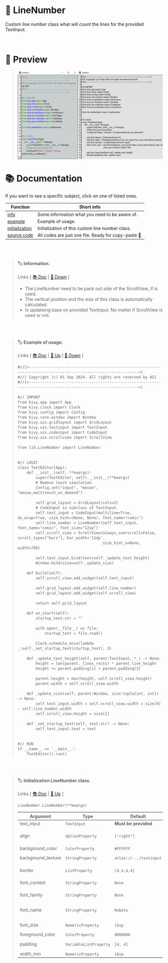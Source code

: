 <!-- https://github.com/ikatyang/emoji-cheat-sheet/blob/master/README.md -->

# :bookmark_tabs: LineNumber
Custom line number class what will count the lines for the provided TextInput.

<br />

<!-- []=-=-=-=-=-=-=-=-=-=-=-=-=-=-=-=-=-=[ PREV ]=-=-=-=-=-=-=-=-=-=-=-=-=-=-=-=-=-=[] -->

# 👀 Preview
> ![Preview LineNumber](https://github.com/kmcasi/Python_Kivy/blob/main/PREVIEW/UIX/LineNumberPreview_00.png)

<!-- []=-=-=-=-=-=-=-=-=-=-=-=-=-=-=-=-=-=[ DOCS ]=-=-=-=-=-=-=-=-=-=-=-=-=-=-=-=-=-=[] -->

# 📚 Documentation
If you want to see a specific subject, click on one of listed ones.

<!-- []=-=-=-=-=-=-=-=-=-=-=-=-=-=-=-=-=-=[ LINK ]=-=-=-=-=-=-=-=-=-=-=-=-=-=-=-=-=-=[] -->
| Function | Short info |
| - | - |
| [info](#label-information) | Some information what you need to be aware of. |
| [example](#label-example-of-usage) | Example of usage. |
| [initialization](#label-initialization-linenumber-class) | Initialization of this custom line number class. |
| [source code](https://github.com/kmcasi/Python_Kivy/blob/main/UIX/lib/LineNumber.py) | All codes are just one file. Ready for copy-paste :smiling_face_with_three_hearts:. |
<!--
| [function](#tag) | info |
-->

<br /><br />

<!-- []=-=-=-=-=-=-=-=-=-=-=-=-=-=-=-=-=-=[ CODE ]=-=-=-=-=-=-=-=-=-=-=-=-=-=-=-=-=-=[] -->

<!-- []=-=-=-=-=-=-=-=-=-=-=-=-=-=-=-=-=-=[ INFO ]=-=[] -->
> #### :label: Information.
> Links [ [:books: Doc](#-documentation) | [:arrow_down_small: Down](#label-example-of-usage) ]
> - The LineNumber need to be pack out side of the ScrollView, if is used.
> - The vertical position and the size of this class is automaitcally calculated.
> - Is updateing base on provided TextInput. No matter if ScrollView is used or not.

<br /><br />

<!-- []=-=-=-=-=-=-=-=-=-=-=-=-=-=-=-=-=-=[ EXAMPLE ]=-=[] -->
> #### :label: Example of usage.
> Links [ [:books: Doc](#-documentation) | [:arrow_up_small: Up](#label-information) | [:arrow_down_small: Down](#label-initialization-linenumber-class) ]
> ```python3
> #//|>-----------------------------------------------------------------------------------------------------------------<|
> #//| Copyright (c) 01 Sep 2024. All rights are reserved by ASI
> #//|>-----------------------------------------------------------------------------------------------------------------<|
> 
> #// IMPORT
> from kivy.app import App
> from kivy.clock import Clock
> from kivy.config import Config
> from kivy.core.window import Window
> from kivy.uix.gridlayout import GridLayout
> from kivy.uix.textinput import TextInput
> from kivy.uix.codeinput import CodeInput
> from kivy.uix.scrollview import ScrollView
> 
> from lib.LineNumber import LineNumber
> 
> 
> #// LOGIC
> class TextEditor(App):
>     def __init__(self, **kwargs):
>         super(TextEditor, self).__init__(**kwargs)
>         # Remove touch simulation
>         Config.set("input", "mouse", "mouse,multitouch_on_demand")
> 
>         self.grid_layout = GridLayout(cols=2)
>         # CodeInput is subclass of TextInput.
>         self.text_input = CodeInput(multiline=True, do_wrap=True, size_hint=(None, None), font_name="comic")
>         self.line_number = LineNumber(self.text_input, font_name="comic", font_size="12sp")
>         self.scroll_view = ScrollView(always_overscroll=False, scroll_type=["bars"], bar_width='11dp',
>                                       size_hint_x=None, width=750)
> 
>         self.text_input.bind(text=self._update_text_height)
>         Window.bind(size=self._update_size)
> 
>     def build(self):
>         self.scroll_view.add_widget(self.text_input)
> 
>         self.grid_layout.add_widget(self.line_number)
>         self.grid_layout.add_widget(self.scroll_view)
> 
>         return self.grid_layout
> 
>     def on_start(self):
>         sturtup_text:str = ""
> 
>         with open(__file__) as file:
>             sturtup_text = file.read()
> 
>         Clock.schedule_once(lambda _:self._set_startup_text(sturtup_text), 3)
> 
>     def _update_text_height(self, parent:TextInput, *_) -> None:
>         height = len(parent._lines_rects) * parent.line_height
>         height += parent.padding[1] + parent.padding[3]
> 
>         parent.height = max(height, self.scroll_view.height)
>         parent.width = self.scroll_view.width
> 
>     def _update_size(self, parent:Window, size:tuple[int, int]) -> None:
>         self.text_input.width = self.scroll_view.width = size[0] - self.line_number.width
>         self.scroll_view.height = size[1]
> 
>     def _set_startup_text(self, text:str) -> None:
>         self.text_input.text = text
> 
> 
> #// RUN
> if __name__ == '__main__':
>     TextEditor().run()
> 
> ```

<br /><br />

<!-- []=-=-=-=-=-=-=-=-=-=-=-=-=-=-=-=-=-=[ INIT ]=-=[] -->
> #### :label: Initialization LineNumber class.
> Links [ [:books: Doc](#-documentation) | [:arrow_up_small: Up](#label-example-of-usage) ]
> ```python3
> LineNumber.LineNumber(**kwargs)
> ```
> | Argument | Type | Default | Description |
> | - | - | - | - |
> | text_input | `TextInput` | **Must be provided** |Need to be provided, to be able to sync. |
> | align | `OptionProperty` | `["right"]` | Horizontal alignment of the text. <br /> **Options:** <br /> `["left", "center", "right"]` |
> | background_color | `ColorProperty` | `#FFFFFF` | Background color, in RGBA format. |
> | background_texture | `StringProperty` | `atlas://.../textinput` | Background image of the line numbers. <br /> `atlas://data/images/defaulttheme/textinput` |
> | border | `ListProperty` | `[4,4,4,4]` | Border size, in pixels. Used with :attr:`background_texture`. |
> | font_context | `StringProperty` | `None` | *None* means the font is resolved by *`:attr:`**`font_name`***. |
> | font_family | `StringProperty` | `None` | Tthis is only applicable when using *`:attr:`**`font_context`*** option. |
> | font_name | `StringProperty` | `Roboto` | Filename of the font to use. <br /> If not provided, this value is taken from *`:class:`**`kivy.config.Config`***. |
> | font_size | `NumericProperty` | `15sp` | Font size of the text and the line numbers in pixels. |
> | foreground_color | `ColorProperty` | `#000000` | Text color, in RGBA format. |
> | padding | `VariableListProperty` | `[4, 4]` | Horizontal padding of the text. <br /> `[padding_left, padding_right]` |
> | width_min | `NumericProperty` | `18sp` | Minimum desired width of the text in pixels. |
<!--
> | arg | `type` | def | info |
-->
